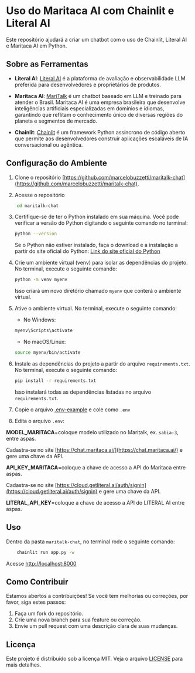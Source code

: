 # Uso do Maritaca AI com Chainlit e Literal AI

Este repositório ajudará a criar um chatbot com o uso de Chainlit, Literal AI e Maritaca AI em Python.

## Sobre as Ferramentas

- **Literal AI**: [Literal AI](https://literalai.com/) é a plataforma de avaliação e observabilidade LLM preferida para desenvolvedores e proprietários de produtos.
- **Maritaca AI**: [MariTalk](https://www.maritaca.ai/) é um chatbot baseado em LLM e treinado para atender o Brasil. Maritaca AI é uma empresa brasileira que desenvolve inteligências artificiais especializadas em domínios e idiomas, garantindo que reflitam o conhecimento único de diversas regiões do planeta e segmentos de mercado. 

- **Chainlit**: [Chainlit](https://chainlit.io/) é um framework Python assíncrono de código aberto que permite aos desenvolvedores construir aplicações escaláveis de IA conversacional ou agêntica.

## Configuração do Ambiente

1. Clone o repositório [https://github.com/marcelobuzzetti/maritalk-chat](https://github.com/marcelobuzzetti/maritalk-chat).

2. Acesse o repositório
```bash
    cd maritalk-chat
```
3. Certifique-se de ter o Python instalado em sua máquina. Você pode verificar a versão do Python digitando o seguinte comando no terminal:

    ```bash
    python --version
    ```

    Se o Python não estiver instalado, faça o download e a instalação a partir do site oficial do Python: [Link do site oficial do Python](https://www.python.org/)

4. Crie um ambiente virtual (venv) para isolar as dependências do projeto. No terminal, execute o seguinte comando:

    ```bash
    python -m venv myenv
    ```

    Isso criará um novo diretório chamado `myenv` que conterá o ambiente virtual.

5. Ative o ambiente virtual. No terminal, execute o seguinte comando:

    - No Windows:

    ```bash
    myenv\Scripts\activate
    ```

    - No macOS/Linux:

    ```bash
    source myenv/bin/activate
    ```

6. Instale as dependências do projeto a partir do arquivo `requirements.txt`. No terminal, execute o seguinte comando:

    ```bash
    pip install -r requirements.txt
    ```

    Isso instalará todas as dependências listadas no arquivo `requirements.txt`.

7. Copie o arquivo [.env-example](.env-example) e cole como `.env`

8. Edita o arquivo `.env`:

**MODEL_MARITACA**=coloque modelo utilizado no Maritalk, ex. `sabia-3`, entre aspas.

Cadastra-se no site [https://chat.maritaca.ai/](https://chat.maritaca.ai/) e gere uma chave da API.

**API_KEY_MARITACA**=coloque a chave de acesso a API do Maritaca entre aspas.

Cadastra-se no site [https://cloud.getliteral.ai/auth/signin](https://cloud.getliteral.ai/auth/signin) e gere uma chave da API. 

**LITERAL_API_KEY**=coloque a chave de acesso a API do LITERAL AI entre aspas.

## Uso

Dentro da pasta `maritalk-chat`, no terminal rode o seguinte comando:

```bash
    chainlit run app.py -w
```
Acesse [http://localhost:8000](http://localhost:8000)

## Como Contribuir

Estamos abertos a contribuições! Se você tem melhorias ou correções, por favor, siga estes passos:

1. Faça um fork do repositório.
2. Crie uma nova branch para sua feature ou correção.
3. Envie um pull request com uma descrição clara de suas mudanças.

## Licença

Este projeto é distribuído sob a licença MIT. Veja o arquivo [LICENSE](LICENSE) para mais detalhes.